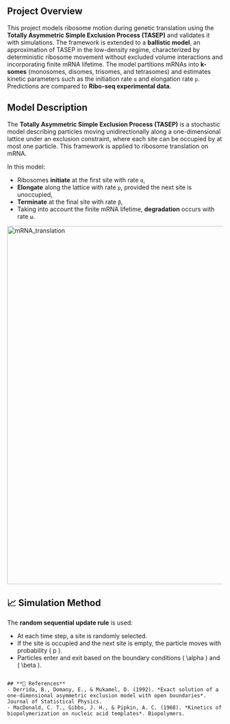 ## Project Overview

This project models ribosome motion during genetic translation using the **Totally Asymmetric Simple Exclusion Process (TASEP)** and validates it with simulations. The framework is extended to a **ballistic model**, an approximation of TASEP in the low-density regime, characterized by deterministic ribosome movement without excluded volume interactions and incorporating finite mRNA lifetime. The model partitions mRNAs into **k-somes** (monosomes, disomes, trisomes, and tetrasomes) and estimates kinetic parameters such as the initiation rate `α` and elongation rate `p`. Predictions are compared to **Ribo-seq experimental data**.

##  Model Description

The **Totally Asymmetric Simple Exclusion Process (TASEP)** is a stochastic model describing particles moving unidirectionally along a one-dimensional lattice under an exclusion constraint, where each site can be occupied by at most one particle. This framework is applied to ribosome translation on mRNA.

In this model:
- Ribosomes **initiate** at the first site with rate `α`,
- **Elongate** along the lattice with rate `p`, provided the next site is unoccupied,
- **Terminate** at the final site with rate `β`,
- Taking into account the finite mRNA lifetime, **degradation** occurs with rate `ω`.

<img width="2986" height="836" alt="mRNA_translation" src="https://github.com/user-attachments/assets/c4e2e0f4-0b73-42af-8767-7b5610716897" />


## **📈 Simulation Method**
The **random sequential update rule** is used:
- At each time step, a site is randomly selected.
- If the site is occupied and the next site is empty, the particle moves with probability \( p \).
- Particles enter and exit based on the boundary conditions \( \alpha \) and \( \beta \).


```

## **📄 References**
- Derrida, B., Domany, E., & Mukamel, D. (1992). *Exact solution of a one-dimensional asymmetric exclusion model with open boundaries*. Journal of Statistical Physics.
- MacDonald, C. T., Gibbs, J. H., & Pipkin, A. C. (1968). *Kinetics of biopolymerization on nucleic acid templates*. Biopolymers.




